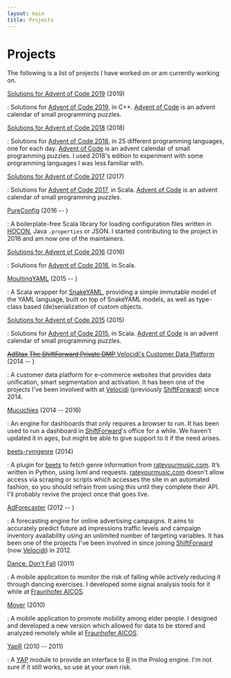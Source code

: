 ```yaml
---
layout: main
title: Projects
---
```


# Projects

The following is a list of projects I have worked on or am currently working on.

[Solutions for Advent of Code 2019](https://github.com/jcazevedo/advent-of-code-2019) (2019)

: Solutions for [Advent of Code 2019](https://adventofcode.com/2019), in C++.
[Advent of Code](https://adventofcode.com/) is an advent calendar of small
programming puzzles.

[Solutions for Advent of Code 2018](https://github.com/jcazevedo/advent-of-code-2018) (2018)

: Solutions for [Advent of Code 2018](https://adventofcode.com/2018), in 25
different programming languages, one for each day. [Advent of
Code](https://adventofcode.com/) is an advent calendar of small programming
puzzles. I used 2018's edition to experiment with some programming languages I
was less familiar with.

[Solutions for Advent of Code 2017](https://github.com/jcazevedo/advent-of-code-2017) (2017)

: Solutions for [Advent of Code 2017](https://adventofcode.com/2017), in Scala.
[Advent of Code](https://adventofcode.com/) is an advent calendar of small
programming puzzles.

[PureConfig](https://github.com/pureconfig/pureconfig) (2016 -- )

: A boilerplate-free Scala library for loading configuration files written in
[HOCON][hocon], Java `.properties` or JSON. I started contributing to the
project in 2016 and am now one of the maintainers.

[Solutions for Advent of Code 2016](https://github.com/jcazevedo/advent-of-code-2016) (2016)

: Solutions for [Advent of Code 2016](https://adventofcode.com/2016), in Scala.

[MoultingYAML](https://github.com/jcazevedo/moultingyaml) (2015 -- )

: A Scala wrapper for [SnakeYAML][snakeyaml], providing a simple immutable model
of the YAML language, built on top of SnakeYAML models, as well as type-class
based (de)serialization of custom objects.

[Solutions for Advent of Code 2015](https://github.com/jcazevedo/advent-of-code-2015) (2015)

: Solutions for [Advent of Code 2015](https://adventofcode.com/2015), in Scala.
[Advent of Code](https://adventofcode.com/) is an advent calendar of small
programming puzzles.

[~~AdStax~~ ~~The ShiftForward Private DMP~~ Velocidi's Customer Data Platform](https://www.velocidi.com/product/) (2014 -- )

: A customer data platform for e-commerce websites that provides data
unification, smart segmentation and activation. It has been one of the projects
I've been involved with at [Velocidi][velocidi] (previously [ShiftForward][sf])
since 2014.

[Mucuchies](https://github.com/ShiftForward/mucuchies) (2014 -- 2016)

: An engine for dashboards that only requires a browser to run. It has been used
to run a dashboard in [ShiftForward][sf]'s office for a while. We haven't
updated it in ages, but might be able to give support to it if the need arises.

[beets-rymgenre](https://github.com/jcazevedo/beets-rymgenre) (2014)

: A plugin for [beets][beets] to fetch genre information from
[rateyourmusic.com][rym]. It’s written in Python, using lxml and requests.
[rateyourmusic.com][rym] doesn't allow access via scraping or scripts which
accesses the site in an automated fashion, so you should refrain from using this
until they complete their API. I'll probably revive the project once that goes
live.

[AdForecaster](https://www.adforecaster.com/) (2012 -- )

: A forecasting engine for online advertising campaigns. It aims to accurately
predict future ad impressions traffic levels and campaign inventory availability
using an unlimited number of targeting variables. It has been one of the
projects I've been involved in since joining [ShiftForward][sf] (now
[Velocidi][velocidi]) in 2012.

[Dance. Don't Fall](http://dancedontfall.projects.fraunhofer.pt/) (2011)

: A mobile application to monitor the risk of falling while actively reducing it
through dancing exercises. I developed some signal analysis tools for it while
at [Fraunhofer AICOS][fhp].

[Mover](http://mover.projects.fraunhofer.pt/) (2010)

: A mobile application to promote mobility among elder people. I designed and
developed a new version which allowed for data to be stored and analyzed
remotely while at [Fraunhofer AICOS][fhp].

[YapR](https://github.com/jcazevedo/YapR) (2010 -- 2011)

: A [YAP][yap] module to provide an interface to [R][r] in the Prolog engine.
I'm not sure if it still works, so use at your own risk.

[beets]: http://beets.radbox.org/
[fhp]: https://www.aicos.fraunhofer.pt/
[hocon]: https://github.com/lightbend/config/blob/master/HOCON.md#hocon-human-optimized-config-object-notation
[r]: http://www.r-project.org/
[rym]: http://rateyourmusic.com/
[sf]: https://www.shiftforward.eu/
[snakeyaml]: https://bitbucket.org/asomov/snakeyaml
[velocidi]: https://www.velocidi.com/
[yap]: http://www.dcc.fc.up.pt/~vsc/Yap/
